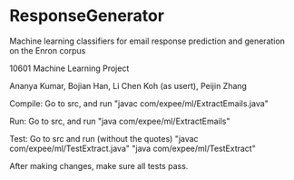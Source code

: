 # ResponseGenerator
Machine learning classifiers for email response prediction and generation on the Enron corpus

10601 Machine Learning Project

Ananya Kumar, Bojian Han, Li Chen Koh (as usert), Peijin Zhang

Compile: 
Go to src, and run "javac com/expee/ml/ExtractEmails.java"

Run:
Go to src, and run "java com/expee/ml/ExtractEmails"

Test:
Go to src and run (without the quotes)
"javac com/expee/ml/TestExtract.java"
"java com/expee/ml/TestExtract"

After making changes, make sure all tests pass.

